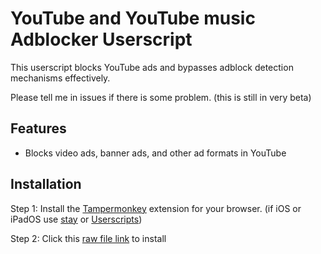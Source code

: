 # YouTube and YouTube music Adblocker Userscript

This userscript blocks YouTube ads and bypasses adblock detection mechanisms effectively.

Please tell me in issues if there is some problem. (this is still in very beta)

## Features
- Blocks video ads, banner ads, and other ad formats in YouTube

## Installation
Step 1: Install the [Tampermonkey](https://www.tampermonkey.net/) extension for your browser. (if iOS or iPadOS use [stay](https://apps.apple.com/tw/app/stay-for-safari-瀏覽器伴侶/id1591620171) or [Userscripts](https://apps.apple.com/us/app/userscripts/id1463298887))

Step 2: Click this [raw file link](https://raw.githubusercontent.com/GodgamingonYT/YouTube-AdBlocker-userscript/main/youtube-adblocker.user.js) to install
